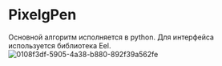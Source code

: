 # PixelgPen
Основной алгоритм исполняется в python. Для интерфейса используется библиотека Eel.
![0108f3df-5905-4a38-b880-892f39a562fe](https://github.com/user-attachments/assets/be736fd0-704d-4ced-b771-2393bf2bfc05)
